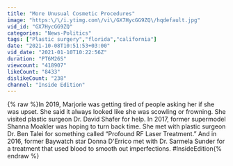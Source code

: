 ```yaml
---
title: "More Unusual Cosmetic Procedures"
image: "https:\/\/i.ytimg.com\/vi\/GX7HycGG9ZQ\/hqdefault.jpg"
vid_id: "GX7HycGG9ZQ"
categories: "News-Politics"
tags: ["Plastic surgery","florida","california"]
date: "2021-10-08T10:51:53+03:00"
vid_date: "2021-01-10T10:22:56Z"
duration: "PT6M26S"
viewcount: "418907"
likeCount: "8433"
dislikeCount: "238"
channel: "Inside Edition"
---
```

{% raw %}In 2019, Marjorie was getting tired of people asking her if she was upset. She said it always looked like she was scowling or frowning. She visited plastic surgeon Dr. David Shafer for help. In 2017, former supermodel Shanna Moakler was hoping to turn back time. She met with plastic surgeon Dr. Ben Talei for something called “Profound RF Laser Treatment.” And in 2016, former Baywatch star Donna D'Errico met with Dr. Sarmela Sunder for a treatment that used blood to smooth out imperfections. #InsideEdition{% endraw %}
